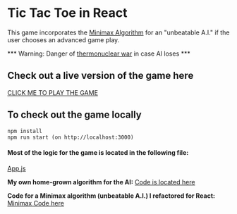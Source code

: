 # Tic Tac Toe in React

This game incorporates the [Minimax Algorithm](https://en.wikipedia.org/wiki/Minimax#Minimax_algorithm_with_alternate_moves) for an "unbeatable A.I." if the user chooses an advanced game play. 

*** Warning: Danger of [thermonuclear war](https://www.youtube.com/watch?v=NHWjlCaIrQo) in case AI loses ***

## Check out a live version of the game here

[CLICK ME TO PLAY THE GAME](http://natashaumer_tictactoe_ai.surge.sh/)


## To check out the game locally

    npm install
    npm run start (on http://localhost:3000)


#### Most of the logic for the game is located in the following file:

[App.js](https://github.com/natashaU/SmartTicTacToe/blob/master/src/App.js)

**My own home-grown algorithm for the AI:**
[Code is located here](https://github.com/natashaU/SmartTicTacToe/blob/f51f10367f8ff03d12f4dff29b987aac2f53f751/src/App.js#L80-L171)

**Code for a Minimax algorithm (unbeatable A.I.) I refactored for React:**
[Minimax Code here](https://github.com/natashaU/SmartTicTacToe/blob/f51f10367f8ff03d12f4dff29b987aac2f53f751/src/App.js#L174-L257)

